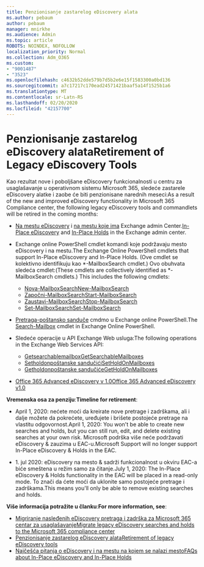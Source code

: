 ```yaml
---
title: Penzionisanje zastarelog eDiscovery alata
ms.author: pebaum
author: pebaum
manager: mnirkhe
ms.audience: Admin
ms.topic: article
ROBOTS: NOINDEX, NOFOLLOW
localization_priority: Normal
ms.collection: Adm_O365
ms.custom:
- "9001487"
- "3523"
ms.openlocfilehash: c4632b52dde579b7d5b2e6e15f1583300a0bd136
ms.sourcegitcommit: a7c17217c170ead24571421baaf5a14f1525b1a6
ms.translationtype: MT
ms.contentlocale: sr-Latn-RS
ms.lasthandoff: 02/20/2020
ms.locfileid: "42157700"
---
```

# <a name="retirement-of-legacy-ediscovery-tools"></a><span data-ttu-id="ec31d-102">Penzionisanje zastarelog eDiscovery alata</span><span class="sxs-lookup"><span data-stu-id="ec31d-102">Retirement of Legacy eDiscovery Tools</span></span>

<span data-ttu-id="ec31d-103">Kao rezultat nove i poboljšane eDiscovery funkcionalnosti u centru za usaglašavanje u operativnom sistemu Microsoft 365, sledeće zastarele eDiscovery alatke i zaobe će biti penzionisane narednih meseci:</span><span class="sxs-lookup"><span data-stu-id="ec31d-103">As a result of the new and improved eDiscovery functionality in Microsoft 365 Compliance center, the following legacy eDiscovery tools and commandlets will be retired in the coming months:</span></span>

- <span data-ttu-id="ec31d-104">[Na mestu eDiscovery](https://docs.microsoft.com/exchange/security-and-compliance/in-place-ediscovery/in-place-ediscovery) i [na mestu koje ima](https://docs.microsoft.com/exchange/security-and-compliance/create-or-remove-in-place-holds) Exchange admin Center.</span><span class="sxs-lookup"><span data-stu-id="ec31d-104">[In-Place eDiscovery](https://docs.microsoft.com/exchange/security-and-compliance/in-place-ediscovery/in-place-ediscovery) and [In-Place Holds](https://docs.microsoft.com/exchange/security-and-compliance/create-or-remove-in-place-holds) in the Exchange admin center.</span></span>

- <span data-ttu-id="ec31d-105">Exchange online PowerShell cmdlet komandi koje podržavaju mesto eDiscovery i na mestu.</span><span class="sxs-lookup"><span data-stu-id="ec31d-105">The Exchange Online PowerShell cmdlets that support In-Place eDiscovery and In-Place Holds.</span></span> <span data-ttu-id="ec31d-106">(Ove cmdlet se kolektivno identifikuju kao \*-MailboxSearch cmdlet.) Ovo obuhvata sledeća cmdlet:</span><span class="sxs-lookup"><span data-stu-id="ec31d-106">(These cmdlets are collectively identified as \*-MailboxSearch cmdlets.) This includes the following cmdlets:</span></span>

    - [<span data-ttu-id="ec31d-107">Nova-MailboxSearch</span><span class="sxs-lookup"><span data-stu-id="ec31d-107">New-MailboxSearch</span></span>](https://docs.microsoft.com/powershell/module/exchange/policy-and-compliance-content-search/new-mailboxsearch)
    - [<span data-ttu-id="ec31d-108">Započni-MailboxSearch</span><span class="sxs-lookup"><span data-stu-id="ec31d-108">Start-MailboxSearch</span></span>](https://docs.microsoft.com/powershell/module/exchange/policy-and-compliance-content-search/start-mailboxsearch)
    - [<span data-ttu-id="ec31d-109">Zaustavi-MailboxSearch</span><span class="sxs-lookup"><span data-stu-id="ec31d-109">Stop-MailboxSearch</span></span>](https://docs.microsoft.com/powershell/module/exchange/policy-and-compliance-content-search/stop-mailboxsearch)
    - [<span data-ttu-id="ec31d-110">Set-MailboxSearch</span><span class="sxs-lookup"><span data-stu-id="ec31d-110">Set-MailboxSearch</span></span>](https://docs.microsoft.com/powershell/module/exchange/policy-and-compliance-content-search/set-mailboxsearch)

- <span data-ttu-id="ec31d-111">[Pretraga-poštansko sanduče](https://docs.microsoft.com/powershell/module/exchange/mailboxes/search-mailbox?view=exchange-ps) cmdmo u Exchange online PowerShell.</span><span class="sxs-lookup"><span data-stu-id="ec31d-111">The [Search-Mailbox](https://docs.microsoft.com/powershell/module/exchange/mailboxes/search-mailbox?view=exchange-ps) cmdlet in Exchange Online PowerShell.</span></span>
- <span data-ttu-id="ec31d-112">Sledeće operacije u API Exchange Web usluga:</span><span class="sxs-lookup"><span data-stu-id="ec31d-112">The following operations in the Exchange Web Services API:</span></span>
    - [<span data-ttu-id="ec31d-113">Getsearchablemailbox</span><span class="sxs-lookup"><span data-stu-id="ec31d-113">GetSearchableMailboxes</span></span>](https://docs.microsoft.com/exchange/client-developer/web-service-reference/getsearchablemailboxes-operation)
    - [<span data-ttu-id="ec31d-114">Setholdonpoštanske sandučići</span><span class="sxs-lookup"><span data-stu-id="ec31d-114">SetHoldOnMailboxes</span></span>](https://docs.microsoft.com/exchange/client-developer/web-service-reference/setholdonmailboxes-operation)
    - [<span data-ttu-id="ec31d-115">Getholdonpoštanske sandučiće</span><span class="sxs-lookup"><span data-stu-id="ec31d-115">GetHoldOnMailboxes</span></span>](https://docs.microsoft.com/exchange/client-developer/web-service-reference/getholdonmailboxes-operation)

- [<span data-ttu-id="ec31d-116">Office 365 Advanced eDiscovery v 1.0</span><span class="sxs-lookup"><span data-stu-id="ec31d-116">Office 365 Advanced eDiscovery v1.0</span></span>](https://docs.microsoft.com/en-us/microsoft-365/compliance/office-365-advanced-ediscovery)

<span data-ttu-id="ec31d-117">**Vremenska osa za penziju**:</span><span class="sxs-lookup"><span data-stu-id="ec31d-117">**Timeline for retirement**:</span></span>
- <span data-ttu-id="ec31d-118">April 1, 2020: nećete moći da kreirate nove pretrage i zadrškama, ali i dalje možete da pokrećete, uređujete i brišete postojeće pretrage na vlastitu odgovornost.</span><span class="sxs-lookup"><span data-stu-id="ec31d-118">April 1, 2020: You won't be able to create new searches and holds, but you can still run, edit, and delete existing searches at your own risk.</span></span> <span data-ttu-id="ec31d-119">Microsoft podrška više neće podržavati eDiscovery & zauzima u EAC-u.</span><span class="sxs-lookup"><span data-stu-id="ec31d-119">Microsoft Support will no longer support In-Place eDiscovery & Holds in the EAC.</span></span>

- <span data-ttu-id="ec31d-120">1. jul 2020: eDiscovery na mesto & sadrži funkcionalnost u okviru EAC-a biće smeštena u režim samo za čitanje.</span><span class="sxs-lookup"><span data-stu-id="ec31d-120">July 1, 2020: The In-Place eDiscovery & Holds functionality in the EAC will be placed in a read-only mode.</span></span> <span data-ttu-id="ec31d-121">To znači da ćete moći da uklonite samo postojeće pretrage i zadrškama.</span><span class="sxs-lookup"><span data-stu-id="ec31d-121">This means you'll only be able to remove existing searches and holds.</span></span>

<span data-ttu-id="ec31d-122">**Više informacija potražite u članku**:</span><span class="sxs-lookup"><span data-stu-id="ec31d-122">**For more information, see**:</span></span>

 - [<span data-ttu-id="ec31d-123">Migriranje nasleđenih eDiscovery pretraga i zadrška za Microsoft 365 centar za usaglašavanje</span><span class="sxs-lookup"><span data-stu-id="ec31d-123">Migrate legacy eDiscovery searches and holds to the Microsoft 365 compliance center</span></span>](https://docs.microsoft.com/en-us/microsoft-365/compliance/migrate-legacy-ediscovery-searches-and-holds)
 - [<span data-ttu-id="ec31d-124">Penzionisanje zastarelog eDiscovery alata</span><span class="sxs-lookup"><span data-stu-id="ec31d-124">Retirement of legacy eDiscovery tools</span></span>](https://docs.microsoft.com/en-us/microsoft-365/compliance/legacy-ediscovery-retirement)
 - [<span data-ttu-id="ec31d-125">Najčešća pitanja o eDiscovery i na mestu na kojem se nalazi mesto</span><span class="sxs-lookup"><span data-stu-id="ec31d-125">FAQs about In-Place eDiscovery and In-Place Holds</span></span>](https://docs.microsoft.com/en-us/microsoft-365/compliance/legacy-ediscovery-retirement#faqs-about-in-place-ediscovery-and-in-place-holds)



